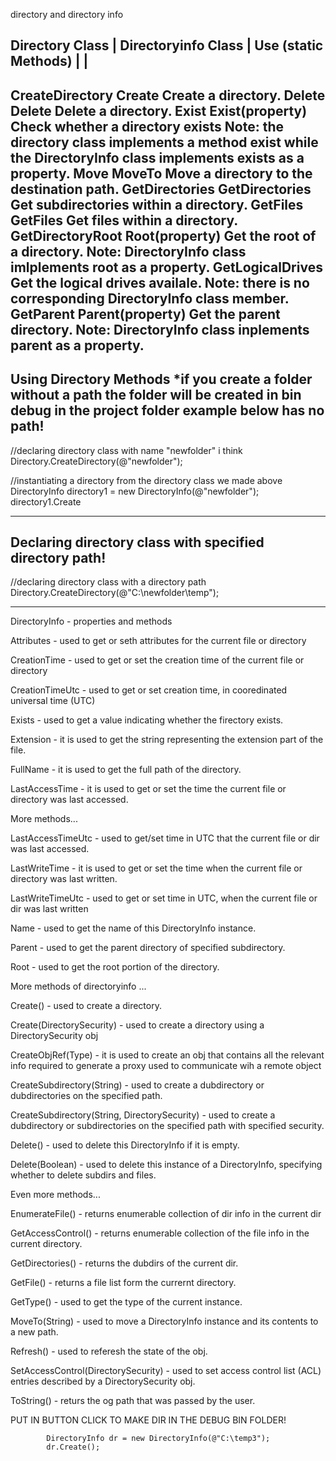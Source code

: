 directory and directory info



Directory Class  |  Directoryinfo Class | Use
(static Methods) |                      |
-------------------------------------------------------------------------------------
CreateDirectory    Create                 Create a directory.
Delete             Delete                 Delete a directory.
Exist              Exist(property)        Check whether a directory exists
                                          Note: the directory class implements
                                          a method exist while the DirectoryInfo 
                                          class implements exists as a property.
Move               MoveTo                 Move a directory to the destination path.
GetDirectories     GetDirectories         Get subdirectories within a directory.
GetFiles           GetFiles               Get files within a directory.
GetDirectoryRoot   Root(property)         Get the root of a directory.
                                          Note: DirectoryInfo class imlplements root
                                          as a property.
GetLogicalDrives                          Get the logical drives availale.
                                          Note: there is no corresponding DirectoryInfo class
                                          member.
GetParent           Parent(property)      Get the parent directory.
                                          Note: DirectoryInfo class inplements parent as a property.
-------------------------------------------------------------------------------------------



Using Directory Methods
*if you create a folder without a path
 the folder will be created in **bin debug**
 in the project folder
**example below has no path!**
---------------------------------------------
//declaring directory class with name "newfolder" i think
Directory.CreateDirectory(@"newfolder");

//instantiating a directory from the directory class we made above
DirectoryInfo directory1 = new DirectoryInfo(@"newfolder");
directory1.Create

----------------------------------------------


Declaring directory class with specified directory path!
---------------------------------------------
//declaring directory class with a directory path
Directory.CreateDirectory(@"C:\newfolder\temp");

----------------------------------------------




DirectoryInfo - properties and methods

Attributes    - used to get or seth attributes for the current file or directory

CreationTime  - used to get or set the creation time of the current file or directory

CreationTimeUtc - used to get or set creation time, in cooredinated universal time (UTC)

Exists - used to get a value indicating whether the firectory exists.

Extension - it is used to get the string representing the extension part of the file.

FullName - it is used to get the full path of the directory.

LastAccessTime - it is used to get or set the time the current file or directory was last
                 accessed.



More methods...

LastAccessTimeUtc  -  used to get/set time in UTC that the current file or dir was last
                      accessed.

LastWriteTime -  it is used to get or set the time when the current file or directory was 
                 last written.

LastWriteTimeUtc - used to get or set time in UTC, when the current file or dir was last written

Name - used to get the name of this DirectoryInfo instance.

Parent - used to get the parent directory of specified subdirectory.

Root - used to get the root portion of the directory.


More methods of directoryinfo ...

Create() - used to create a directory.

Create(DirectorySecurity) - used to create a directory using a DirectorySecurity obj

CreateObjRef(Type) - it is used to create an obj that contains all the relevant info required 
                     to generate a proxy used to communicate wih a remote object

CreateSubdirectory(String) - used to create a dubdirectory or dubdirectories on the specified
                             path.

CreateSubdirectory(String, DirectorySecurity) - used to create a dubdirectory or subdirectories on 
                                                the specified path with specified security.

Delete()  - used to delete this DirectoryInfo if it is empty.

Delete(Boolean) - used to delete this instance of a DirectoryInfo, specifying whether to delete 
                  subdirs and files.



 Even more methods...

 EnumerateFile() - returns enumerable collection of dir info in the current dir

 GetAccessControl() - returns enumerable collection of the file info in the current 
                      directory.

GetDirectories() - returns the dubdirs of the current dir.

GetFile() - returns a file list form the currernt directory.

GetType() - used to get the type of the current instance.

MoveTo(String) - used to move a DirectoryInfo instance and its contents to a new path.

Refresh() - used to referesh the state of the obj.

SetAccessControl(DirectorySecurity) - used to set access control list (ACL) entries described by a 
                                      DirectorySecurity obj.

ToString()  - returs the og path that was passed by the user.





PUT IN BUTTON CLICK TO MAKE DIR IN THE DEBUG BIN FOLDER!

            DirectoryInfo dr = new DirectoryInfo(@"C:\temp3");
            dr.Create();